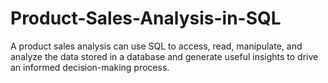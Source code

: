# Product-Sales-Analysis-in-SQL

A product sales analysis can use SQL to access, read, manipulate, and analyze the data stored in a database and generate useful insights to drive an informed decision-making process.
